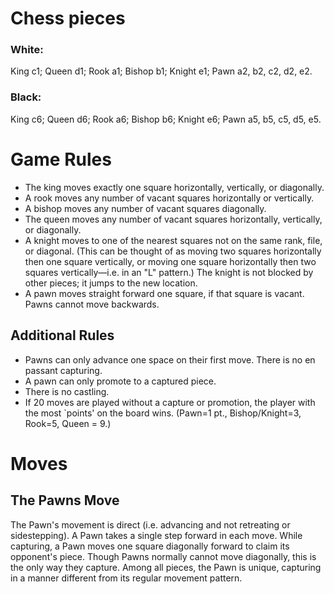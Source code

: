 # **Chess pieces**
### **White:**
King c1; Queen d1; Rook a1; Bishop b1; Knight e1; Pawn a2, b2, c2, d2, e2.

### **Black:**
King c6; Queen d6; Rook a6; Bishop b6; Knight e6; Pawn a5, b5, c5, d5, e5.

# **Game Rules**
* The king moves exactly one square horizontally, vertically, or diagonally.
* A rook moves any number of vacant squares horizontally or vertically.
* A bishop moves any number of vacant squares diagonally.
* The queen moves any number of vacant squares horizontally, vertically, or diagonally.
* A knight moves to one of the nearest squares not on the same rank, file, or diagonal. (This can be thought of as moving two squares horizontally then one square vertically, or moving one square horizontally then two squares vertically—i.e. in an "L" pattern.) The knight is not blocked by other pieces; it jumps to the new location.
* A pawn moves straight forward one square, if that square is vacant. Pawns cannot move backwards.

## **Additional Rules**
* Pawns can only advance one space on their first move. There is no en passant capturing.
* A pawn can only promote to a captured piece.
* There is no castling.
* If 20 moves are played without a capture or promotion, the player with the most `points' on the board wins. (Pawn=1 pt., Bishop/Knight=3, Rook=5, Queen = 9.)


# Moves
## The Pawns Move
The Pawn's movement is direct (i.e. advancing and not retreating or sidestepping). A Pawn takes a single step forward in each move. While capturing, a Pawn moves one square diagonally forward to claim its opponent's piece. Though Pawns normally cannot move diagonally, this is the only way they capture. Among all pieces, the Pawn is unique, capturing in a manner different from its regular movement pattern.
